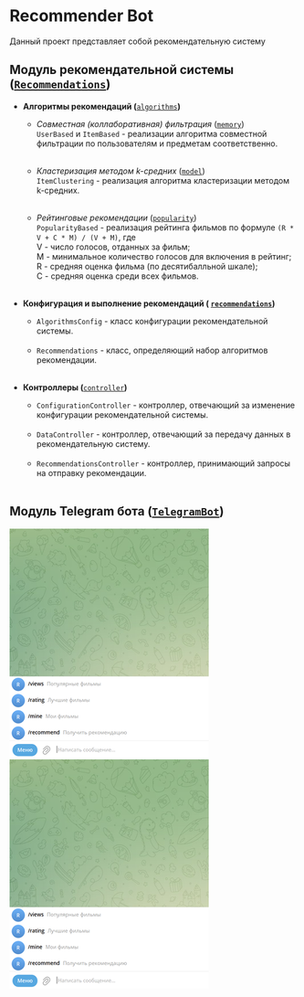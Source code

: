# Recommender Bot

Данный проект представляет собой рекомендательную систему

## **Модуль рекомендательной системы (**[`Recommendations`](Recommendations)**)**

* **Алгоритмы рекомендаций (**[`algorithms`](Recommendations/src/main/java/com/recommender/bot/algorithms)**)**
    * _Совместная (коллаборативная)
      фильтрация_ ([`memory`](Recommendations/src/main/java/com/recommender/bot/algorithms/memory))\
      `UserBased` и `ItemBased` - реализации алгоритма совместной фильтрации по пользователям и предметам
      соответственно.<br/><br/>

    * _Кластеризация методом k-средних_ ([`model`](Recommendations/src/main/java/com/recommender/bot/algorithms/model))\
      `ItemClustering` - реализация алгоритма кластеризации методом k-средних.<br/><br/>

    * _Рейтинговые
      рекомендации_ ([`popularity`](Recommendations/src/main/java/com/recommender/bot/algorithms/popularity))\
      `PopularityBased` - реализация рейтинга фильмов по формуле `(R * V + C * M) / (V + M)`, где \
      V - число голосов, отданных за фильм;\
      M - минимальное количество голосов для включения в рейтинг;\
      R - средняя оценка фильма (по десятибалльной шкале);\
      C - средняя оценка среди всех фильмов.<br/><br/>

* **Конфигурация и выполнение рекомендаций (
  **[`recommendations`](Recommendations/src/main/java/com/recommender/bot/service/recommendations)**)**
    * `AlgorithmsConfig` - класс конфигурации рекомендательной системы.<br/><br/>
    * `Recommendations` - класс, определяющий набор алгоритмов рекомендации.<br/><br/>

* **Контроллеры (**[`controller`](Recommendations/src/main/java/com/recommender/bot/controller)**)**
    * `ConfigurationController` - контроллер, отвечающий за изменение конфигурации рекомендательной системы.<br/><br/>
    * `DataController` - контроллер, отвечающий за передачу данных в рекомендательную систему.<br/><br/>
    * `RecommendationsController` - контроллер, принимающий запросы на отправку рекомендации.<br/><br/>

## **Модуль Telegram бота (**[`TelegramBot`](TelegramClient)**)**
![Команды](images/commands.png "Команды") ![Команды](images/commands.png "Команды")
